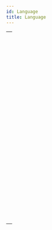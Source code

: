 ```yaml
---
id: Language
title: Language
---
```

||
|---|
|[<!-- INCLUDE #_command_.Action info.Syntax -->](../../commands-legacy/action-info)<br/><!-- INCLUDE #_command_.Action info.Summary -->|
|[<!-- INCLUDE #_command_.Call chain.Syntax -->](../../commands-legacy/call-chain)<br/><!-- INCLUDE #_command_.Call chain.Summary -->|
|[<!-- INCLUDE #_command_.Command name.Syntax -->](../../commands-legacy/command-name)<br/><!-- INCLUDE #_command_.Command name.Summary -->|
|[<!-- INCLUDE #_command_.Copy parameters.Syntax -->](../../commands-legacy/copy-parameters)<br/><!-- INCLUDE #_command_.Copy parameters.Summary -->|
|[<!-- INCLUDE #_command_.Count parameters.Syntax -->](../../commands-legacy/count-parameters)<br/><!-- INCLUDE #_command_.Count parameters.Summary -->|
|[<!-- INCLUDE #_command_.Current method name.Syntax -->](../../commands-legacy/current-method-name)<br/><!-- INCLUDE #_command_.Current method name.Summary -->|
|[<!-- INCLUDE #_command_.EXECUTE METHOD.Syntax -->](../../commands-legacy/execute-method)<br/><!-- INCLUDE #_command_.EXECUTE METHOD.Summary -->|
|[<!-- INCLUDE #_command_.Get pointer.Syntax -->](../../commands-legacy/get-pointer)<br/><!-- INCLUDE #_command_.Get pointer.Summary -->|
|[<!-- INCLUDE #_command_.INVOKE ACTION.Syntax -->](../../commands-legacy/invoke-action)<br/><!-- INCLUDE #_command_.INVOKE ACTION.Summary -->|
|[<!-- INCLUDE #_command_.Is a variable.Syntax -->](../../commands-legacy/is-a-variable)<br/><!-- INCLUDE #_command_.Is a variable.Summary -->|
|[<!-- INCLUDE #_command_.Is nil pointer.Syntax -->](../../commands-legacy/is-nil-pointer)<br/><!-- INCLUDE #_command_.Is nil pointer.Summary -->|
|[<!-- INCLUDE #_command_.Null.Syntax -->](../../commands-legacy/null)<br/><!-- INCLUDE #_command_.Null.Summary -->|
|[<!-- INCLUDE #_command_.RESOLVE POINTER.Syntax -->](../../commands-legacy/resolve-pointer)<br/><!-- INCLUDE #_command_.RESOLVE POINTER.Summary -->|
|[<!-- INCLUDE #_command_.Self.Syntax -->](../../commands-legacy/self)<br/><!-- INCLUDE #_command_.Self.Summary -->|
|[<!-- INCLUDE #_command_.Super.Syntax -->](../../commands/super)<br/><!-- INCLUDE #_command_.Super.Summary -->|
|[<!-- INCLUDE #_command_.This.Syntax -->](../../commands/this)<br/><!-- INCLUDE #_command_.This.Summary -->|
|[<!-- INCLUDE #_command_.TRACE.Syntax -->](../../commands-legacy/trace)<br/><!-- INCLUDE #_command_.TRACE.Summary -->|
|[<!-- INCLUDE #_command_.Type.Syntax -->](../../commands-legacy/type)<br/><!-- INCLUDE #_command_.Type.Summary -->|
|[<!-- INCLUDE #_command_.Undefined.Syntax -->](../../commands-legacy/undefined)<br/><!-- INCLUDE #_command_.Undefined.Summary -->|
|[<!-- INCLUDE #_command_.Value type.Syntax -->](../../commands-legacy/value-type)<br/><!-- INCLUDE #_command_.Value type.Summary -->|
